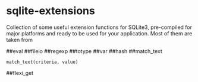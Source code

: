 # sqlite-extensions
Collection of some useful extension functions for SQLite3, pre-compiled for major platforms and ready to be used for your application.
Most of them are taken from 

##eval
##fileio
##regexp
##totype
##var
##hash
##match_text
```
match_text(criteria, value)
```

##flexi_get
